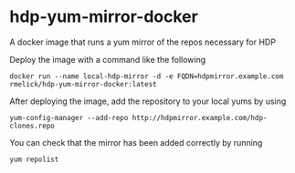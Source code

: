 # hdp-yum-mirror-docker
A docker image that runs a yum mirror of the repos necessary for HDP

Deploy the image with a command like the following
```
docker run --name local-hdp-mirror -d -e FQDN=hdpmirror.example.com rmelick/hdp-yum-mirror-docker:latest
```

After deploying the image, add the repository to your local yums by using
```
yum-config-manager --add-repo http://hdpmirror.example.com/hdp-clones.repo
```

You can check that the mirror has been added correctly by running
```
yum repolist
```